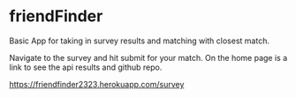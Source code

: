 # friendFinder


Basic App for taking in survey results and matching with closest match. 

Navigate to the survey and hit submit for your match. On the home page is a link to see the api results and github repo. 

https://friendfinder2323.herokuapp.com/survey
